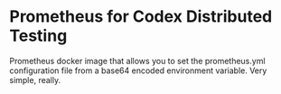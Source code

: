 # Prometheus for Codex Distributed Testing

Prometheus docker image that allows you to set the prometheus.yml configuration file from a base64 encoded environment variable.
Very simple, really.
